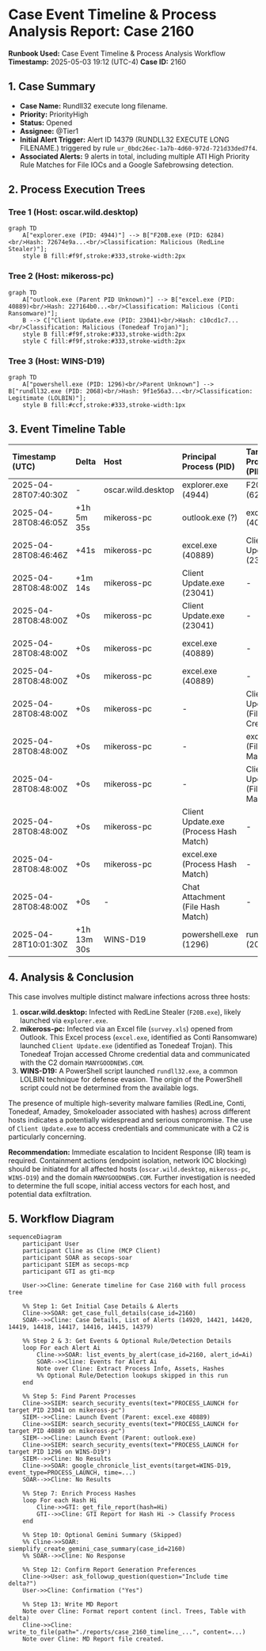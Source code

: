 # Case Event Timeline & Process Analysis Report: Case 2160

**Runbook Used:** Case Event Timeline & Process Analysis Workflow
**Timestamp:** 2025-05-03 19:12 (UTC-4)
**Case ID:** 2160

## 1. Case Summary

*   **Case Name:** Rundll32 execute long filename.
*   **Priority:** PriorityHigh
*   **Status:** Opened
*   **Assignee:** @Tier1
*   **Initial Alert Trigger:** Alert ID 14379 (RUNDLL32 EXECUTE LONG FILENAME.) triggered by rule `ur_0bdc26ec-1a7b-4d60-972d-721d33ded7f4`.
*   **Associated Alerts:** 9 alerts in total, including multiple ATI High Priority Rule Matches for File IOCs and a Google Safebrowsing detection.

## 2. Process Execution Trees

### Tree 1 (Host: oscar.wild.desktop)

```mermaid
graph TD
    A["explorer.exe (PID: 4944)"] --> B["F20B.exe (PID: 6284)<br/>Hash: 72674e9a...<br/>Classification: Malicious (RedLine Stealer)"];
    style B fill:#f9f,stroke:#333,stroke-width:2px
```

### Tree 2 (Host: mikeross-pc)

```mermaid
graph TD
    A["outlook.exe (Parent PID Unknown)"] --> B["excel.exe (PID: 40889)<br/>Hash: 227164b0...<br/>Classification: Malicious (Conti Ransomware)"];
    B --> C["Client Update.exe (PID: 23041)<br/>Hash: c10cd1c7...<br/>Classification: Malicious (Tonedeaf Trojan)"];
    style B fill:#f9f,stroke:#333,stroke-width:2px
    style C fill:#f9f,stroke:#333,stroke-width:2px
```

### Tree 3 (Host: WINS-D19)

```mermaid
graph TD
    A["powershell.exe (PID: 1296)<br/>Parent Unknown"] --> B["rundll32.exe (PID: 2068)<br/>Hash: 9f1e56a3...<br/>Classification: Legitimate (LOLBIN)"];
    style B fill:#ccf,stroke:#333,stroke-width:1px
```

## 3. Event Timeline Table

| Timestamp (UTC)         | Delta     | Host                | Principal Process (PID)                               | Target Process (PID)                                  | Classification        | Notes                                                                 | Potential Tactic(s) |
| :---------------------- | :-------- | :------------------ | :---------------------------------------------------- | :---------------------------------------------------- | :-------------------- | :-------------------------------------------------------------------- | :------------------ |
| 2025-04-28T07:40:30Z    | -         | oscar.wild.desktop  | explorer.exe (4944)                                   | F20B.exe (6284)                                       | **Malicious** (RedLine) | Process Launch (Alert 14920)                                          | Execution (T1204)   |
| 2025-04-28T08:46:05Z    | +1h 5m 35s| mikeross-pc         | outlook.exe (?)                                       | excel.exe (40889)                                     | **Malicious** (Conti) | Process Launch (Parent of PID 40889)                                | Execution (T1204)   |
| 2025-04-28T08:46:46Z    | +41s      | mikeross-pc         | excel.exe (40889)                                     | Client Update.exe (23041)                             | **Malicious** (Tonedeaf)| Process Launch (Alert 14420, 14417)                               | Execution (T1204)   |
| 2025-04-28T08:48:00Z    | +1m 14s   | mikeross-pc         | Client Update.exe (23041)                             | -                                                     | **Malicious** (Tonedeaf)| File Open: Chrome Login Data (Alert 14418)                            | Credential Access (T1555.003) |
| 2025-04-28T08:48:00Z    | +0s       | mikeross-pc         | Client Update.exe (23041)                             | -                                                     | **Malicious** (Tonedeaf)| Network DNS: MANYGOODNEWS.COM (Alert 14418)                         | C2 (T1071)          |
| 2025-04-28T08:48:00Z    | +0s       | mikeross-pc         | excel.exe (40889)                                     | -                                                     | **Malicious** (Conti) | Network HTTP: POST to MANYGOODNEWS.COM/dow/Client Update.exe (Alert 14417) | C2 (T1071)          |
| 2025-04-28T08:48:00Z    | +0s       | mikeross-pc         | excel.exe (40889)                                     | -                                                     | **Malicious** (Conti) | File Open: survey.xls (Alert 14417)                                   | Execution (T1204)   |
| 2025-04-28T08:48:00Z    | +0s       | mikeross-pc         | -                                                     | Client Update.exe (File Creation)                     | **Malicious** (Tonedeaf)| File Creation (Alert 14420)                                         | Persistence?        |
| 2025-04-28T08:48:00Z    | +0s       | mikeross-pc         | -                                                     | excel.exe (File Hash Match)                           | **Malicious** (Conti) | ATI File IOC Match (Alert 14421, 14416)                             | -                   |
| 2025-04-28T08:48:00Z    | +0s       | mikeross-pc         | -                                                     | Client Update.exe (File Hash Match)                   | **Malicious** (Tonedeaf)| ATI File IOC Match (Alert 14420, 14415)                             | -                   |
| 2025-04-28T08:48:00Z    | +0s       | mikeross-pc         | Client Update.exe (Process Hash Match)                | -                                                     | **Malicious** (Tonedeaf)| ATI File IOC Match (Alert 14418, 14417)                             | -                   |
| 2025-04-28T08:48:00Z    | +0s       | mikeross-pc         | excel.exe (Process Hash Match)                        | -                                                     | **Malicious** (Conti) | ATI File IOC Match (Alert 14416, 14415)                             | -                   |
| 2025-04-28T08:48:00Z    | +0s       | -                   | Chat Attachment (File Hash Match)                     | -                                                     | **Malicious** (Amadey)  | ATI File IOC Match (Alert 14419)                                    | -                   |
| 2025-04-28T10:01:30Z    | +1h 13m 30s| WINS-D19            | powershell.exe (1296)                                 | rundll32.exe (2068)                                   | Legitimate (LOLBIN)   | Process Launch (Alert 14379)                                          | Defense Evasion (T1218.011) |

## 4. Analysis & Conclusion

This case involves multiple distinct malware infections across three hosts:

1.  **oscar.wild.desktop:** Infected with RedLine Stealer (`F20B.exe`), likely launched via `explorer.exe`.
2.  **mikeross-pc:** Infected via an Excel file (`survey.xls`) opened from Outlook. This Excel process (`excel.exe`, identified as Conti Ransomware) launched `Client Update.exe` (identified as Tonedeaf Trojan). This Tonedeaf Trojan accessed Chrome credential data and communicated with the C2 domain `MANYGOODNEWS.COM`.
3.  **WINS-D19:** A PowerShell script launched `rundll32.exe`, a common LOLBIN technique for defense evasion. The origin of the PowerShell script could not be determined from the available logs.

The presence of multiple high-severity malware families (RedLine, Conti, Tonedeaf, Amadey, Smokeloader associated with hashes) across different hosts indicates a potentially widespread and serious compromise. The use of `Client Update.exe` to access credentials and communicate with a C2 is particularly concerning.

**Recommendation:** Immediate escalation to Incident Response (IR) team is required. Containment actions (endpoint isolation, network IOC blocking) should be initiated for all affected hosts (`oscar.wild.desktop`, `mikeross-pc`, `WINS-D19`) and the domain `MANYGOODNEWS.COM`. Further investigation is needed to determine the full scope, initial access vectors for each host, and potential data exfiltration.

## 5. Workflow Diagram

```mermaid
sequenceDiagram
    participant User
    participant Cline as Cline (MCP Client)
    participant SOAR as secops-soar
    participant SIEM as secops-mcp
    participant GTI as gti-mcp

    User->>Cline: Generate timeline for Case 2160 with full process tree

    %% Step 1: Get Initial Case Details & Alerts
    Cline->>SOAR: get_case_full_details(case_id=2160)
    SOAR-->>Cline: Case Details, List of Alerts (14920, 14421, 14420, 14419, 14418, 14417, 14416, 14415, 14379)

    %% Step 2 & 3: Get Events & Optional Rule/Detection Details
    loop For each Alert Ai
        Cline->>SOAR: list_events_by_alert(case_id=2160, alert_id=Ai)
        SOAR-->>Cline: Events for Alert Ai
        Note over Cline: Extract Process Info, Assets, Hashes
        %% Optional Rule/Detection lookups skipped in this run
    end

    %% Step 5: Find Parent Processes
    Cline->>SIEM: search_security_events(text="PROCESS_LAUNCH for target PID 23041 on mikeross-pc")
    SIEM-->>Cline: Launch Event (Parent: excel.exe 40889)
    Cline->>SIEM: search_security_events(text="PROCESS_LAUNCH for target PID 40889 on mikeross-pc")
    SIEM-->>Cline: Launch Event (Parent: outlook.exe)
    Cline->>SIEM: search_security_events(text="PROCESS_LAUNCH for target PID 1296 on WINS-D19")
    SIEM-->>Cline: No Results
    Cline->>SOAR: google_chronicle_list_events(target=WINS-D19, event_type=PROCESS_LAUNCH, time=...)
    SOAR-->>Cline: No Results

    %% Step 7: Enrich Process Hashes
    loop For each Hash Hi
        Cline->>GTI: get_file_report(hash=Hi)
        GTI-->>Cline: GTI Report for Hash Hi -> Classify Process
    end

    %% Step 10: Optional Gemini Summary (Skipped)
    %% Cline->>SOAR: siemplify_create_gemini_case_summary(case_id=2160)
    %% SOAR-->>Cline: No Response

    %% Step 12: Confirm Report Generation Preferences
    Cline->>User: ask_followup_question(question="Include time delta?")
    User->>Cline: Confirmation ("Yes")

    %% Step 13: Write MD Report
    Note over Cline: Format report content (incl. Trees, Table with delta)
    Cline->>Cline: write_to_file(path="./reports/case_2160_timeline_...", content=...)
    Note over Cline: MD Report file created.
